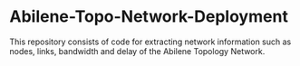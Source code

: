 # Abilene-Topo-Network-Deployment
This repository consists of code for extracting network information such as nodes, links, bandwidth and delay of the Abilene Topology Network.
